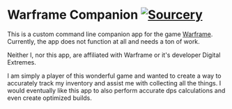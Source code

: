 # Warframe Companion [![Sourcery](https://img.shields.io/badge/Sourcery-enabled-brightgreen)](https://sourcery.ai)

This is a custom command line companion app for the game [Warframe](https://www.warframe.com/). Currently, the app does not function at all and needs a ton of work.

Neither I, nor this app, are affiliated with Warframe or it's developer Digital Extremes.

I am simply a player of this wonderful game and wanted to create a way to accurately track my inventory and assist me with collecting all the things. I would eventually like this app to also perform accurate dps calculations and even create optimized builds.
